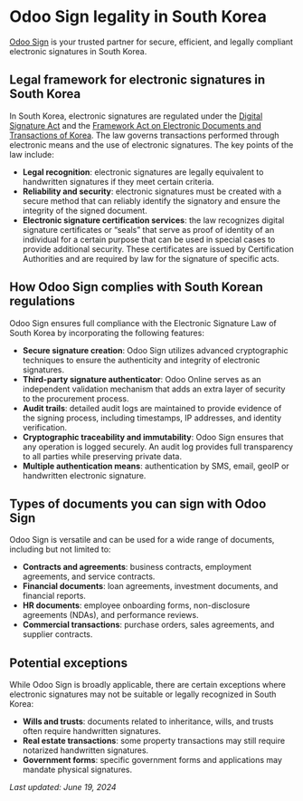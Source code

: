 # Odoo Sign legality in South Korea

[Odoo Sign](../sign.md) is your trusted partner for secure, efficient, and legally compliant
electronic signatures in South Korea.

## Legal framework for electronic signatures in South Korea

In South Korea, electronic signatures are regulated under the [Digital Signature Act](https://elaw.klri.re.kr/eng_mobile/viewer.do?hseq=61440&type=part&key=28#:~:text=The%20purpose%20of%20this%20Act,infrastructure%20for%20facilitating%20the%20use)
and the [Framework Act on Electronic Documents and Transactions of Korea](https://elaw.klri.re.kr/eng_mobile/viewer.do?hseq=61440&type=part&key=28#:~:text=The%20purpose%20of%20this%20Act,infrastructure%20for%20facilitating%20the%20use).
The law governs transactions performed through electronic means and the use of electronic
signatures. The key points of the law include:

- **Legal recognition**: electronic signatures are legally equivalent to handwritten signatures if
  they meet certain criteria.
- **Reliability and security**: electronic signatures must be created with a secure method that can
  reliably identify the signatory and ensure the integrity of the signed document.
- **Electronic signature certification services**: the law recognizes digital signature certificates
  or “seals” that serve as proof of identity of an individual for a certain purpose that can be used
  in special cases to provide additional security. These certificates are issued by Certification
  Authorities and are required by law for the signature of specific acts.

## How Odoo Sign complies with South Korean regulations

Odoo Sign ensures full compliance with the Electronic Signature Law of South Korea by incorporating
the following features:

- **Secure signature creation**: Odoo Sign utilizes advanced cryptographic techniques to ensure the
  authenticity and integrity of electronic signatures.
- **Third-party signature authenticator**: Odoo Online serves as an independent validation mechanism
  that adds an extra layer of security to the procurement process.
- **Audit trails**: detailed audit logs are maintained to provide evidence of the signing process,
  including timestamps, IP addresses, and identity verification.
- **Cryptographic traceability and immutability**: Odoo Sign ensures that any operation is logged
  securely. An audit log provides full transparency to all parties while preserving private data.
- **Multiple authentication means**: authentication by SMS, email, geoIP or handwritten electronic
  signature.

## Types of documents you can sign with Odoo Sign

Odoo Sign is versatile and can be used for a wide range of documents, including but not limited to:

- **Contracts and agreements**: business contracts, employment agreements, and service contracts.
- **Financial documents**: loan agreements, investment documents, and financial reports.
- **HR documents**: employee onboarding forms, non-disclosure agreements (NDAs), and performance
  reviews.
- **Commercial transactions**: purchase orders, sales agreements, and supplier contracts.

## Potential exceptions

While Odoo Sign is broadly applicable, there are certain exceptions where electronic signatures may
not be suitable or legally recognized in South Korea:

- **Wills and trusts**: documents related to inheritance, wills, and trusts often require
  handwritten signatures.
- **Real estate transactions**: some property transactions may still require notarized handwritten
  signatures.
- **Government forms**: specific government forms and applications may mandate physical signatures.

*Last updated: June 19, 2024*
